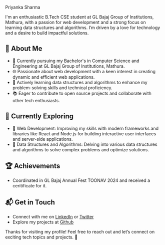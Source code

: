 Priyanka Sharma

I'm an enthusiastic B.Tech CSE student at GL Bajaj Group of Institutions, Mathura, with a passion for web development and a strong focus on learning data structures and algorithms. I’m driven by a love for technology and a desire to build impactful solutions.<br>

## 🚀 About Me
-   🔭 Currently pursuing my Bachelor's in Computer Science and Engineering at GL Bajaj Group of Institutions, Mathura.<br>
-   🌐 Passionate about web development with a keen interest in creating dynamic and efficient web applications.<br>
-   🧠 Actively learning data structures and algorithms to enhance my problem-solving skills and technical proficiency.<br>
-   📚 Eager to contribute to open source projects and collaborate with other tech enthusiasts.<br>

## 🌱 Currently Exploring
-   🚀 Web Development: Improving my skills with modern frameworks and libraries like React and Node.js for building interactive user interfaces and server-side applications.<br>
-   🧩 Data Structures and Algorithms: Delving into various data structures and algorithms to solve complex problems and optimize solutions.<br>

## 🏆 Achievements
-   Coordinated in GL Bajaj Annual Fest TOONAV 2024 and received a ceritificate for it.<br>

## 📬 Get in Touch
-   Connect with me on [LinkedIn](https://www.linkedin.com/in/priyanka-sharma-670610250/) or [Twitter](https://x.com/PriyankaSh64193)<br>
-   Explore my projects at [Github](https://github.com/priyankash123)<br>

Thanks for visiting my profile! Feel free to reach out and let’s connect on exciting tech topics and projects. 🚀
